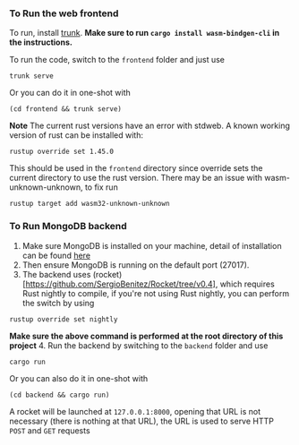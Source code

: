 ### To Run the web frontend
To run, install [trunk](https://crates.io/crates/trunk).
**Make sure to run `cargo install wasm-bindgen-cli` in the instructions.**

To run the code, switch to the `frontend` folder and just use
```
trunk serve
```
Or you can do it in one-shot with
```
(cd frontend && trunk serve)
```
**Note** The current rust versions have an error with stdweb. A known working version of rust can be installed with:
```
rustup override set 1.45.0
```
This should be used in the `frontend` directory since override sets the current directory to use the rust version.
There may be an issue with wasm-unknown-unknown, to fix run
```
rustup target add wasm32-unknown-unknown
```

### To Run MongoDB backend
1. Make sure MongoDB is installed on your machine, detail of installation can be found [here](https://docs.mongodb.com/manual/installation/)
2. Then ensure MongoDB is running on the default port (27017).
3. The backend uses (rocket)[https://github.com/SergioBenitez/Rocket/tree/v0.4], which requires Rust nightly to compile, if you're not using Rust nightly, you can perform the switch by using 
```
rustup override set nightly
```
**Make sure the above command is performed at the root directory of this project**
4. Run the backend by switching to the `backend` folder and use
```
cargo run
```
Or you can also do it in one-shot with
```
(cd backend && cargo run)
```
A rocket will be launched at `127.0.0.1:8000`, opening that URL is not necessary (there is nothing at that URL), the URL is used to serve HTTP `POST` and `GET` requests
